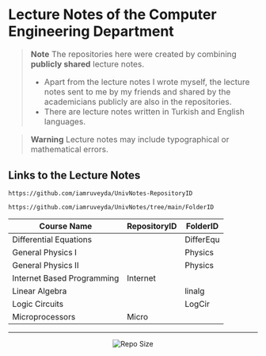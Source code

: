# Lecture Notes of the Computer Engineering Department

<a style="font-size:1.15em">

> **Note**
> The repositories here were created by combining **publicly shared** lecture notes.
>
> - Apart from the lecture notes I wrote myself, the lecture notes sent to me by my friends and shared by the academicians publicly are also in the repositories.
> - There are lecture notes written in Turkish and English languages.

> **Warning**
> Lecture notes may include typographical or mathematical errors.

</a>

## Links to the Lecture Notes

    https://github.com/iamruveyda/UnivNotes-RepositoryID

<p></p>

    https://github.com/iamruveyda/UnivNotes/tree/main/FolderID

| Course Name                | RepositoryID | FolderID  |
| -------------------------- | ------------ | --------- |
| Differential Equations     |              | DifferEqu |
| General Physics I          |              | Physics   |
| General Physics II         |              | Physics   |
| Internet Based Programming | Internet     |           |
| Linear Algebra             |              | linalg    |
| Logic Circuits             |              | LogCir    |
| Microprocessors            | Micro        |           |

<hr>

<div align="center">
   <a><img alt="Repo Size" src="https://img.shields.io/github/repo-size/iamruveyda/UnivNotes?style=flat-square"></a>
</div>

